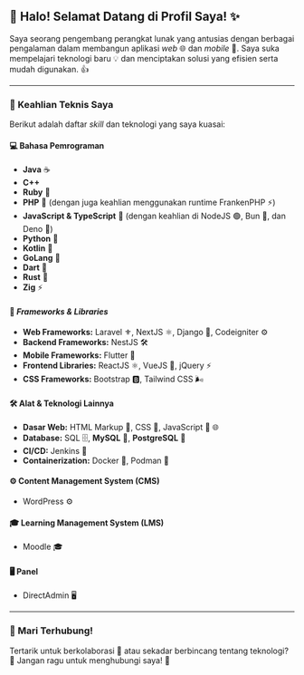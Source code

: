 ## 👋 Halo! Selamat Datang di Profil Saya! ✨

Saya seorang pengembang perangkat lunak yang antusias dengan berbagai pengalaman dalam membangun aplikasi *web* 🌐 dan *mobile* 📱. Saya suka mempelajari teknologi baru 💡 dan menciptakan solusi yang efisien serta mudah digunakan. 👍

---

### 🚀 Keahlian Teknis Saya

Berikut adalah daftar *skill* dan teknologi yang saya kuasai:

#### 💻 Bahasa Pemrograman
* **Java** ☕
* **C++**
* **Ruby** 💎
* **PHP** 🐘 (dengan juga keahlian menggunakan runtime FrankenPHP ⚡)
* **JavaScript & TypeScript** 📜 (dengan keahlian di NodeJS 🟢, Bun 🐰, dan Deno 🦖)
* **Python** 🐍
* **Kotlin** 🤖
* **GoLang** 🐹
* **Dart** 🎯
* **Rust** 🦀
* **Zig** ⚡

#### 🧩 *Frameworks & Libraries*
* **Web Frameworks:** Laravel ⚜️, NextJS ⚛️, Django 🐍, Codeigniter ⚙️
* **Backend Frameworks:** NestJS 🛠️
* **Mobile Frameworks:** Flutter 🦋
* **Frontend Libraries:** ReactJS ⚛️, VueJS 💚, jQuery ⚡
* **CSS Frameworks:** Bootstrap 🅱️, Tailwind CSS 🌬️

#### 🛠️ Alat & Teknologi Lainnya
* **Dasar Web:** HTML Markup 📄, CSS 🎨, JavaScript 📜 🌐
* **Database:** SQL 🗄️, **MySQL** 🐬, **PostgreSQL** 🐘
* **CI/CD:** Jenkins 🚀
* **Containerization:** Docker 🐳, Podman 🐧

#### ⚙️ Content Management System (CMS)
* WordPress ⚙️

#### 🎓 Learning Management System (LMS)
* Moodle 🎓

#### 🖥️ Panel
* DirectAdmin 🖥️

---

### 🤝 Mari Terhubung!

Tertarik untuk berkolaborasi 🤝 atau sekadar berbincang tentang teknologi? 💬 Jangan ragu untuk menghubungi saya! 📧
